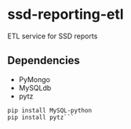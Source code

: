 # ssd-reporting-etl
ETL service for SSD reports

## Dependencies

* PyMongo
* MySQLdb
* pytz

```pip install pymongo
pip install MySQL-python
pip install pytz```
